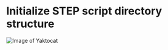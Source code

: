 # Initialize STEP script directory structure

![Image of Yaktocat](https://octodex.github.com/images/yaktocat.png)
